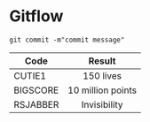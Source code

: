 # Gitflow

```
git commit -m"commit message"
```

| Code         |      Result       |
| ------------ | :---------------: |
| CUTIE1       |     150 lives     |
| BIGSCORE     | 10 million points |
| RSJABBER     |   Invisibility    |

